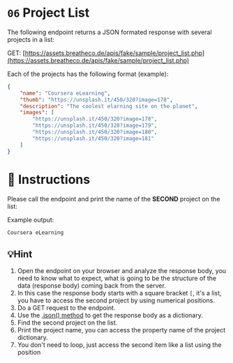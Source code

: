 # `06` Project List

The following endpoint returns a JSON formated response with several projects in a list:  

GET: [https://assets.breatheco.de/apis/fake/sample/project_list.php](https://assets.breatheco.de/apis/fake/sample/project_list.php)

Each of the projects has the following format (example):
```json
{
    "name": "Coursera eLearning",
    "thumb": "https://unsplash.it/450/320?image=178",
    "description": "The coolest elarning site on the planet",
    "images": [
        "https://unsplash.it/450/320?image=178",
        "https://unsplash.it/450/320?image=179",
        "https://unsplash.it/450/320?image=180",
        "https://unsplash.it/450/320?image=181"
    ]
}
```

# 📝 Instructions

Please call the endpoint and print the name of the **SECOND** project on the list:

Example output:
```bash
Coursera eLearning
```

## 💡Hint

1. Open the endpoint on your browser and analyze the response body, you need to know what to expect, what is going to be the structure of the data (response body) coming back from the server.
2. In this case the response body starts with a square bracket `[`, it's a list, you have to access the second project by using numerical positions.
2. Do a GET request to the endpoint.
3. Use the [.json() method](https://www.w3schools.com/python/ref_requests_response.asp) to get the response body as a dictionary.
4. Find the second project on the list.
5. Print the project name, you can access the property name of the project dictionary.
6. You don't need to loop, just access the second item like a list using the position


